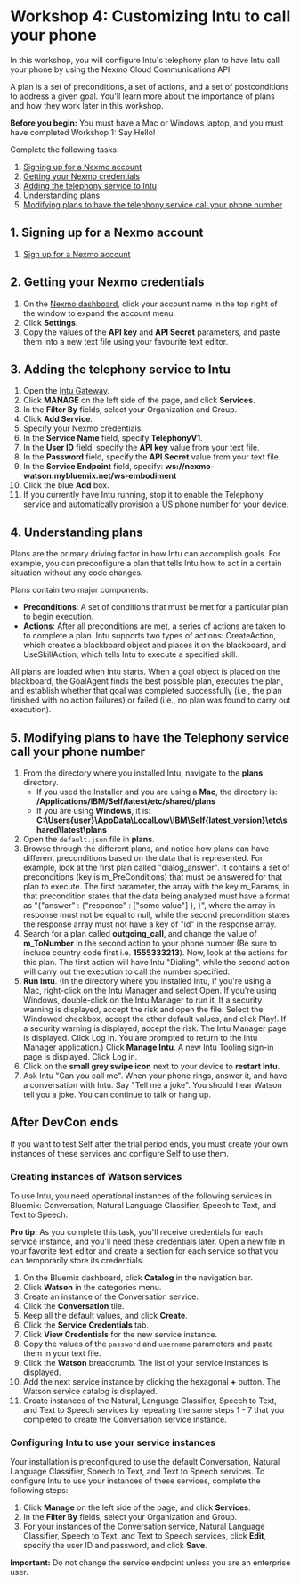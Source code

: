 # Workshop 4: Customizing Intu to call your phone

In this workshop, you will configure Intu's telephony plan to have Intu call your phone by using the Nexmo Cloud Communications API. 

A plan is a set of preconditions, a set of actions, and a set of postconditions to address a given goal. You'll learn more about the importance of plans and how they work later in this workshop.

**Before you begin:** You must have a Mac or Windows laptop, and you must have completed Workshop 1: Say Hello!

Complete the following tasks:

1. [Signing up for a Nexmo account](#signing-up-for-a-nexmo-account)
2. [Getting your Nexmo credentials](#getting-your-nexmo-credentials)
3. [Adding the telephony service to Intu](#adding-the-telephony-service-to-Intu)
4. [Understanding plans](#understanding-plans)
5. [Modifying plans to have the telephony service call your phone number](#modifying-plans-to-have-the-telephony-service-call-your-phone-number)

## 1. Signing up for a Nexmo account

1. [Sign up for a Nexmo account](https://dashboard.nexmo.com/sign-up)
  
## 2. Getting your Nexmo credentials


1. On the [Nexmo dashboard](https://dashboard.nexmo.com/), click your account name in the top right of the window to expand the account menu.
2. Click **Settings**.
3. Copy the values of the **API key** and **API Secret** parameters, and paste them into a new text file using your favourite text editor.

## 3. Adding the telephony service to Intu

1. Open the [Intu Gateway](https://rg-gateway.mybluemix.net/).
2. Click **MANAGE** on the left side of the page, and click **Services**.
3. In the **Filter By** fields, select your Organization and Group.
4. Click **Add Service**.
5. Specify your Nexmo credentials.
  1. In the **Service Name** field, specify **TelephonyV1**.
  2. In the **User ID** field, specify the **API key** value from your text file.
  3. In the **Password** field, specify the **API Secret** value from your text file.
  4. In the **Service Endpoint** field, specify: **ws://nexmo-watson.mybluemix.net/ws-embodiment**
6. Click the blue **Add** box.
7. If you currently have Intu running, stop it to enable the Telephony service and automatically provision a US phone number for your device.

## 4. Understanding plans 

Plans are the primary driving factor in how Intu can accomplish goals. For example, you can preconfigure a plan that tells Intu how to act in a certain situation without any code changes.

Plans contain two major components:

  * **Preconditions**: A set of conditions that must be met for a particular plan to begin execution.
  * **Actions**: After all preconditions are met, a series of actions are taken to to complete a plan. Intu supports two types of actions: CreateAction, which creates a blackboard object and places it on the blackboard, and UseSkillAction, which tells Intu to execute a specified skill.

All plans are loaded when Intu starts. When a goal object is placed on the blackboard, the GoalAgent finds the best possible plan, executes the plan, and establish whether that goal was completed successfully (i.e., the plan finished with no action failures) or failed (i.e., no plan was found to carry out execution).

## 5. Modifying plans to have the Telephony service call your phone number

1. From the directory where you installed Intu, navigate to the **plans** directory. 
	* If you used the Installer and you are using a **Mac**, the directory is: **/Applications/IBM/Self/latest/etc/shared/plans** 
	* If you are using **Windows**, it is: **C:\Users\{user}\AppData\LocalLow\IBM\Self\{latest_version}\etc\shared\latest\plans**
2.  Open the `default.json` file in **plans**.
3. Browse through the different plans, and notice how plans can have different preconditions based on the data that is represented.
For example, look at the first plan called "dialog_answer". It contains a set of preconditions (key is m_PreConditions) that must be answered for that plan to execute. The first parameter, the array with the key m_Params, in that precondition states that the data being analyzed must have a format as "{"answer" : {"response" : ["some value"] }, }", where the array in response must not be equal to null, while the second precondition states the response array must not have a key of "id" in the response array.
4. Search for a plan called **outgoing_call**, and change the value of **m_ToNumber** in the second action to your phone number (Be sure to include country code first i.e. **1555333213**). Now, look at the actions for this plan. The first action will have Intu "Dialing", while the second action will carry out the execution to call the number specified.
5. **Run Intu**. 
(In the directory where you installed Intu, if you're using a Mac, right-click on the Intu Manager and select Open. If you're using Windows, double-click on the Intu Manager to run it. If a security warning is displayed, accept the risk and open the file.
Select the Windowed checkbox, accept the other default values, and click Play!. If a security warning is displayed, accept the risk. The Intu Manager page is displayed. Click Log In. You are prompted to return to the Intu Manager application.) 
Click **Manage Intu**. A new Intu Tooling sign-in page is displayed. Click Log in. 
6. Click on the **small grey swipe icon** next to your device to **restart Intu**.
7. Ask Intu "Can you call me". When your phone rings, answer it, and have a conversation with Intu. Say "Tell me a joke". You should hear Watson tell you a joke. You can continue to talk or hang up.

## After DevCon ends

If you want to test Self after the trial period ends, you must create your own instances of these services and configure Self to use them.

### Creating instances of Watson services
To use Intu, you need operational instances of the following services in Bluemix: Conversation, Natural Language Classifier, Speech to Text, and Text to Speech.

**Pro tip:** As you complete this task, you'll receive credentials for each service instance, and you'll need these credentials later. Open a new file in your favorite text editor and create a section for each service so that you can temporarily store its credentials.

1. On the Bluemix dashboard, click **Catalog** in the navigation bar.
2. Click **Watson** in the categories menu.
3. Create an instance of the Conversation service.
  1. Click the **Conversation** tile.
  2. Keep all the default values, and click **Create**.
  3. Click the **Service Credentials** tab.
  4. Click **View Credentials** for the new service instance.
  5. Copy the values of the `password` and `username` parameters and paste them in your text file.
  6. Click the **Watson** breadcrumb. The list of your service instances is displayed.
  7. Add the next service instance by clicking the hexagonal **+** button. The Watson service catalog is displayed.
4. Create instances of the Natural, Language Classifier, Speech to Text, and Text to Speech services by repeating the same steps 1 - 7 that you completed to create the Conversation service instance.

### Configuring Intu to use your service instances

Your installation is preconfigured to use the default Conversation, Natural Language Classifier, Speech to Text, and Text to Speech services. To configure Intu to use your instances of these services, complete the following steps:

1. Click **Manage** on the left side of the page, and click **Services**.
2. In the **Filter By** fields, select your Organization and Group.
3. For your instances of the Conversation service, Natural Language Classifier, Speech to Text, and Text to Speech services, click **Edit**, specify the user ID and password, and click **Save**.

**Important:** Do not change the service endpoint unless you are an enterprise user.
